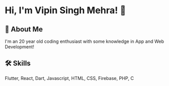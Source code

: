 # Hi, I'm Vipin Singh Mehra! 👋

## 🚀 About Me
I'm an 20 year old coding enthusiast with some knowledge in App and Web Development!

## 🛠 Skills
Flutter, React, Dart, Javascript, HTML, CSS, Firebase, PHP, C
